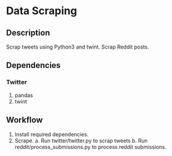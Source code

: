 # Data Scraping

## Description

Scrap tweets using Python3 and twint.
Scrap Reddit posts.

## Dependencies

### Twitter

1. pandas
2. twint

## Workflow

1. Install required dependencies.
2. Scrape.
    a. Run twitter/twitter.py to scrap tweets
    b. Run reddit/process_submissions.py to process reddit submissions.

